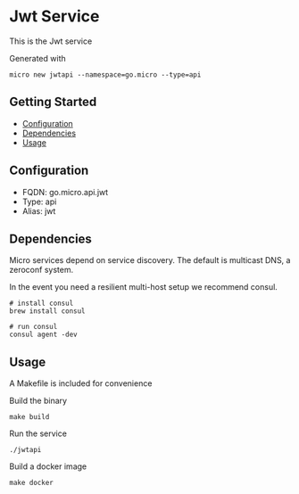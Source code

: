 # Jwt Service

This is the Jwt service

Generated with

```
micro new jwtapi --namespace=go.micro --type=api
```

## Getting Started

- [Configuration](#configuration)
- [Dependencies](#dependencies)
- [Usage](#usage)

## Configuration

- FQDN: go.micro.api.jwt
- Type: api
- Alias: jwt

## Dependencies

Micro services depend on service discovery. The default is multicast DNS, a zeroconf system.

In the event you need a resilient multi-host setup we recommend consul.

```
# install consul
brew install consul

# run consul
consul agent -dev
```

## Usage

A Makefile is included for convenience

Build the binary

```
make build
```

Run the service
```
./jwtapi
```

Build a docker image
```
make docker
```
